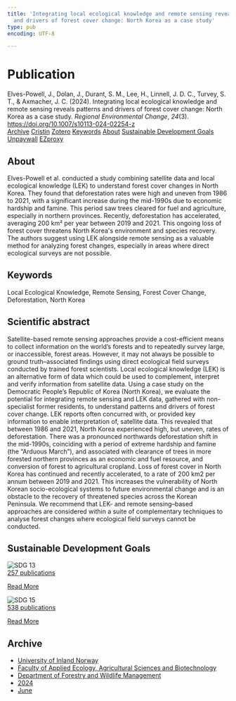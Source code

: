 ```yaml
---
title: 'Integrating local ecological knowledge and remote sensing reveals patterns
  and drivers of forest cover change: North Korea as a case study'
type: pub
encoding: UTF-8

---
```

<h1>Publication</h1>
<article id="csl-bib-container-UJS9XMMV" class="csl-bib-container">
  <div class="csl-bib-body"> <div class="csl-entry">Elves-Powell, J., Dolan, J., Durant, S. M., Lee, H., Linnell, J. D. C., Turvey, S. T., &#38; Axmacher, J. C. (2024). Integrating local ecological knowledge and remote sensing reveals patterns and drivers of forest cover change: North Korea as a case study. <i>Regional Environmental Change</i>, <i>24</i>(3). <a href="https://doi.org/10.1007/s10113-024-02254-z">https://doi.org/10.1007/s10113-024-02254-z</a></div> </div>
  <div class="csl-bib-buttons">
    <a href="#taxonomy-article-UJS9XMMV" alt="archive" class="csl-bib-button">Archive</a>
    <a href="https://app.cristin.no/results/show.jsf?id=2276987" alt="Cristin" class="csl-bib-button">Cristin</a>
    <a href="http://zotero.org/groups/5881554/items/UJS9XMMV" alt="Zotero" class="csl-bib-button">Zotero</a>
    <a href="#keywords-article-UJS9XMMV" alt="keywords" class="csl-bib-button">Keywords</a>
    <a href="#about-article-UJS9XMMV" alt="about_pub" class="csl-bib-button">About</a>
    <a href="#sdg-article-UJS9XMMV" alt="sdg" class="csl-bib-button">Sustainable Development Goals</a>
    <a href="https://link.springer.com/content/pdf/10.1007/s10113-024-02254-z.pdf" alt="Unpaywall" class="csl-bib-button">Unpaywall</a>
    <a href="https://link.springer.com/content/pdf/10.1007/s10113-024-02254-z.pdf" alt="EZproxy" class="csl-bib-button">EZproxy</a>
  </div>
  <div id="csl-bib-meta-container-UJS9XMMV"></div>
</article>
<div id="csl-bib-meta-UJS9XMMV" class="csl-bib-meta">
  <article id="about-article-UJS9XMMV" class="about_pub-article">
    <h1>About</h1>
    Elves-Powell et al. conducted a study combining satellite data and local ecological knowledge (LEK) to understand forest cover changes in North Korea. They found that deforestation rates were high and uneven from 1986 to 2021, with a significant increase during the mid-1990s due to economic hardship and famine. This period saw trees cleared for fuel and agriculture, especially in northern provinces. Recently, deforestation has accelerated, averaging 200 km² per year between 2019 and 2021. This ongoing loss of forest cover threatens North Korea's environment and species recovery. The authors suggest using LEK alongside remote sensing as a valuable method for analyzing forest changes, especially in areas where direct ecological surveys are not possible.
  </article>
  <article id="keywords-article-UJS9XMMV" class="keywords-article">
    <h1>Keywords</h1>
    Local Ecological Knowledge, Remote Sensing, Forest Cover Change, Deforestation, North Korea
  </article>
  <article id="abstract-article-UJS9XMMV" class="abstract-article">
    <h1>Scientific abstract</h1>
    Satellite-based remote sensing approaches provide a cost-efficient means to collect information on the world’s forests and to repeatedly survey large, or inaccessible, forest areas. However, it may not always be possible to ground truth–associated findings using direct ecological field surveys conducted by trained forest scientists. Local ecological knowledge (LEK) is an alternative form of data which could be used to complement, interpret and verify information from satellite data. Using a case study on the Democratic People’s Republic of Korea (North Korea), we evaluate the potential for integrating remote sensing and LEK data, gathered with non-specialist former residents, to understand patterns and drivers of forest cover change. LEK reports often concurred with, or provided key information to enable interpretation of, satellite data. This revealed that between 1986 and 2021, North Korea experienced high, but uneven, rates of deforestation. There was a pronounced northwards deforestation shift in the mid-1990s, coinciding with a period of extreme hardship and famine (the “Arduous March”), and associated with clearance of trees in more forested northern provinces as an economic and fuel resource, and conversion of forest to agricultural cropland. Loss of forest cover in North Korea has continued and recently accelerated, to a rate of  200 km2 per annum between 2019 and 2021. This increases the vulnerability of North Korean socio-ecological systems to future environmental change and is an obstacle to the recovery of threatened species across the Korean Peninsula. We recommend that LEK- and remote sensing–based approaches are considered within a suite of complementary techniques to analyse forest changes where ecological field surveys cannot be conducted.
  </article>
  <article id="sdg-article-UJS9XMMV" class="sdg-article">
    <h1>Sustainable Development Goals</h1>
    <div class="sdg-container"><div id="sdg13" class="sdg">
        <img src="{{< params subfolder >}}images/sdg/sdg13_en.png" class="image" alt="SDG 13">
        <div class="sdg-overlay">
          <a href="/en/archive/?key=?sdg=13#archive" class="sdg-publication-count"><span>257</span> publications</a>
          <p><a href="https://sdgs.un.org/goals/goal13" class="sdg-read-more">Read More</a></p>
        </div>
      </div> <div id="sdg15" class="sdg">
        <img src="{{< params subfolder >}}images/sdg/sdg15_en.png" class="image" alt="SDG 15">
        <div class="sdg-overlay">
          <a href="/en/archive/?key=?sdg=15#archive" class="sdg-publication-count"><span>538</span> publications</a>
          <p><a href="https://sdgs.un.org/goals/goal15" class="sdg-read-more">Read More</a></p>
        </div>
      </div></div>
  </article>
  <article id="taxonomy-article-UJS9XMMV" class="taxonomy-article">
    <h1>Archive</h1>
    <ul>
      <li>
        <a href="/en/archive/?key=3DCRN523">University of Inland Norway</a>
      </li>
      <li>
        <a href="/en/archive/?key=T77LXH6D">Faculty of Applied Ecology, Agricultural Sciences and Biotechnology</a>
      </li>
      <li>
        <a href="/en/archive/?key=7TRARPE3">Department of Forestry and Wildlife Management</a>
      </li>
      <li>
        <a href="/en/archive/?key=A4XX8HDP">2024</a>
      </li>
      <li>
        <a href="/en/archive/?key=7J8SDQWC">June</a>
      </li>
    </ul>
  </article>
</div>

